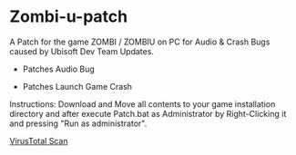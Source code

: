 # Zombi-u-patch
A Patch for the game ZOMBI / ZOMBIU on PC for Audio &amp; Crash Bugs caused by Ubisoft Dev Team Updates.

+ Patches Audio Bug

+ Patches Launch Game Crash

Instructions: Download and Move all contents to your game installation directory and after execute Patch.bat as Administrator by Right-Clicking it and pressing "Run as administrator".

[VirusTotal Scan](https://www.virustotal.com/gui/file/9bcc8e40871e8a8c4bacd29b873d995d6526fef9b55b454bc9c870e1b1af5ffe)
